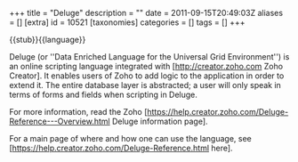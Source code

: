 +++
title = "Deluge"
description = ""
date = 2011-09-15T20:49:03Z
aliases = []
[extra]
id = 10521
[taxonomies]
categories = []
tags = []
+++

{{stub}}{{language}}

Deluge (or ''Data Enriched Language for the Universal Grid Environment'') is an online scripting language integrated with [http://creator.zoho.com Zoho Creator]. It enables users of Zoho to add logic to the application in order to extend it. The entire database layer is abstracted; a user will only speak in terms of forms and fields when scripting in Deluge.

For more information, read the Zoho [https://help.creator.zoho.com/Deluge-Reference---Overview.html Deluge information page].

For a main page of where and how one can use the language, see [https://help.creator.zoho.com/Deluge-Reference.html here].
